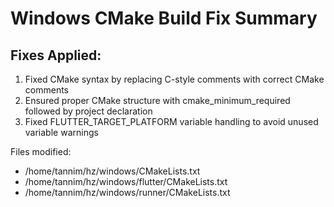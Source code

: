 # Windows CMake Build Fix Summary

## Fixes Applied:

1. Fixed CMake syntax by replacing C-style comments with correct CMake comments
2. Ensured proper CMake structure with cmake_minimum_required followed by project declaration
3. Fixed FLUTTER_TARGET_PLATFORM variable handling to avoid unused variable warnings

Files modified:
- /home/tannim/hz/windows/CMakeLists.txt
- /home/tannim/hz/windows/flutter/CMakeLists.txt
- /home/tannim/hz/windows/runner/CMakeLists.txt
